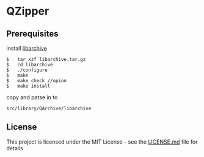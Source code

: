# QZipper

## Prerequisites
install [libarchive](https://github.com/libarchive/libarchive)

```
$	tar xzf libarchive.tar.gz
$	cd libarchive
$	./configure
$	make
$	make check //opion
$	make install

```

copy and patse in to

```
src/library/QArchive/libarchive
```


## License
This project is licensed under the MIT License - see the [LICENSE.md](https://github.com/nguyentrungduc08/Dinjector/blob/master/LICENSE.md) file for details
